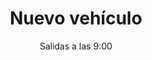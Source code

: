 ---
layout: "@layouts/Layoutmd.astro"
title: "Nuevo vehículo"
subtitle: "Salidas a las 9:00"
authors: ["Javier Vidal García"]
---